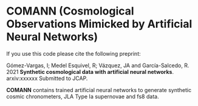 # COMANN (Cosmological Observations Mimicked by Artificial Neural Networks)

If you use this code please cite the following preprint:

Gómez-Vargas, I; Medel Esquivel, R; Vázquez, JA and García-Salcedo, R. 2021 **Synthetic cosmological data with artificial neural networks**. arxiv:xxxxxx Submitted to JCAP.

**COMANN** contains trained artificial neural networks to generate synthetic cosmic chronometers, JLA Type Ia supernovae and fs8 data.
